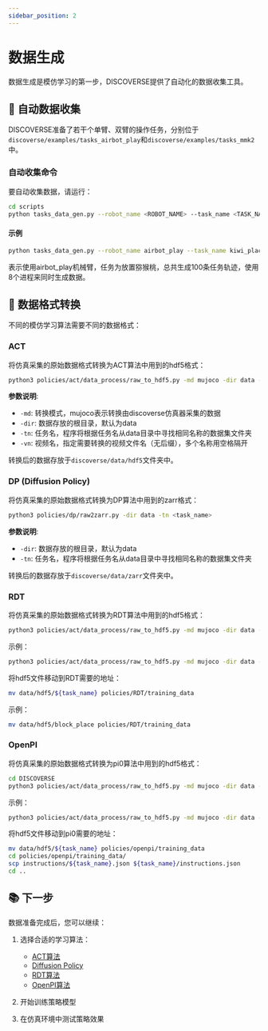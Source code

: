 ```yaml
---
sidebar_position: 2
---
```


# 数据生成

数据生成是模仿学习的第一步，DISCOVERSE提供了自动化的数据收集工具。

## 🎯 自动数据收集

DISCOVERSE准备了若干个单臂、双臂的操作任务，分别位于`discoverse/examples/tasks_airbot_play`和`discoverse/examples/tasks_mmk2`中。

### 自动收集命令

要自动收集数据，请运行：

```bash
cd scripts
python tasks_data_gen.py --robot_name <ROBOT_NAME> --task_name <TASK_NAME> --track_num <NUM_TRACK> --nw <NUM_OF_WORKERS>
```

#### 示例

```bash
python tasks_data_gen.py --robot_name airbot_play --task_name kiwi_place --track_num 100 --nw 8
```

表示使用airbot_play机械臂，任务为放置猕猴桃，总共生成100条任务轨迹，使用8个进程来同时生成数据。

## 🔄 数据格式转换

不同的模仿学习算法需要不同的数据格式：

### ACT

将仿真采集的原始数据格式转换为ACT算法中用到的hdf5格式：

```bash
python3 policies/act/data_process/raw_to_hdf5.py -md mujoco -dir data -tn <task_name> -vn <video_names>
```

**参数说明**:
- `-md`: 转换模式，mujoco表示转换由discoverse仿真器采集的数据
- `-dir`: 数据存放的根目录，默认为data
- `-tn`: 任务名，程序将根据任务名从data目录中寻找相同名称的数据集文件夹
- `-vn`: 视频名，指定需要转换的视频文件名（无后缀），多个名称用空格隔开

转换后的数据存放于`discoverse/data/hdf5`文件夹中。

### DP (Diffusion Policy)

将仿真采集的原始数据格式转换为DP算法中用到的zarr格式：

```bash
python3 policies/dp/raw2zarr.py -dir data -tn <task_name> 
```

**参数说明**:
- `-dir`: 数据存放的根目录，默认为data
- `-tn`: 任务名，程序将根据任务名从data目录中寻找相同名称的数据集文件夹

转换后的数据存放于`discoverse/data/zarr`文件夹中。

### RDT

将仿真采集的原始数据格式转换为RDT算法中用到的hdf5格式：

```bash
python3 policies/act/data_process/raw_to_hdf5.py -md mujoco -dir data -tn ${task_name} -vn ${video_names}
```

示例：
```bash
python3 policies/act/data_process/raw_to_hdf5.py -md mujoco -dir data -tn block_place -vn cam_0 cam_1
```

将hdf5文件移动到RDT需要的地址：
```bash
mv data/hdf5/${task_name} policies/RDT/training_data
```

示例：
```bash
mv data/hdf5/block_place policies/RDT/training_data
```

### OpenPI

将仿真采集的原始数据格式转换为pi0算法中用到的hdf5格式：

```bash
cd DISCOVERSE
python3 policies/act/data_process/raw_to_hdf5.py -md mujoco -dir data -tn ${task_name} -vn ${video_names}
```

示例：
```bash
python3 policies/act/data_process/raw_to_hdf5.py -md mujoco -dir data -tn block_place -vn cam_0 cam_1
```

将hdf5文件移动到pi0需要的地址：
```bash
mv data/hdf5/${task_name} policies/openpi/training_data
cd policies/openpi/training_data/
scp instructions/${task_name}.json ${task_name}/instructions.json
cd ..
```

## 📚 下一步

数据准备完成后，您可以继续：

1. 选择合适的学习算法：
   - [ACT算法](./act.md)
   - [Diffusion Policy](./dp.md)
   - [RDT算法](./rdt.md)
   - [OpenPI算法](./openpi.md)

2. 开始训练策略模型

3. 在仿真环境中测试策略效果 